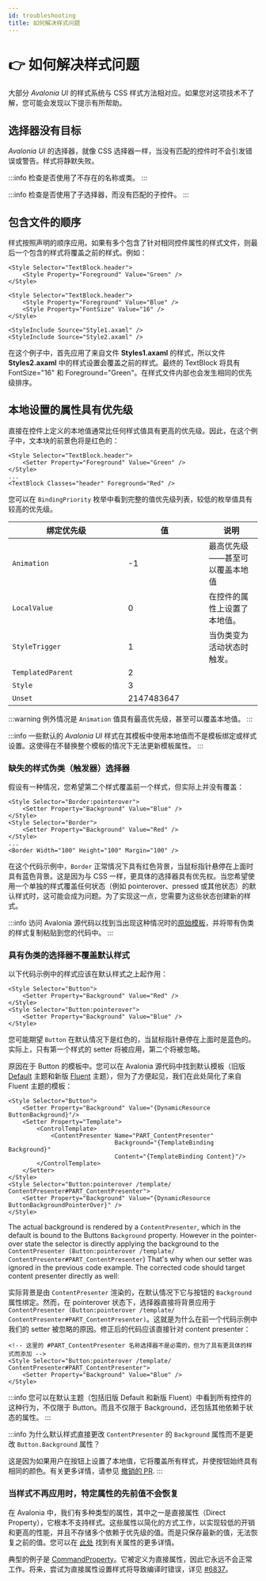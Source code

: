 ```yaml
---
id: troubleshooting
title: 如何解决样式问题
---
```



# 👉 如何解决样式问题

大部分 _Avalonia UI_ 的样式系统与 CSS 样式方法相对应。如果您对这项技术不了解，您可能会发现以下提示有所帮助。

## 选择器没有目标

_Avalonia UI_ 的选择器，就像 CSS 选择器一样，当没有匹配的控件时不会引发错误或警告。样式将静默失败。

:::info
检查是否使用了不存在的名称或类。
:::

:::info
检查是否使用了子选择器，而没有匹配的子控件。
:::

## 包含文件的顺序

样式按照声明的顺序应用。如果有多个包含了针对相同控件属性的样式文件，则最后一个包含的样式将覆盖之前的样式。例如：

```markup
<Style Selector="TextBlock.header">
    <Style Property="Foreground" Value="Green" />
</Style>
```

```markup
<Style Selector="TextBlock.header">
    <Style Property="Foreground" Value="Blue" />
    <Style Property="FontSize" Value="16" />
</Style>
```

```markup
<StyleInclude Source="Style1.axaml" />
<StyleInclude Source="Style2.axaml" />
```

在这个例子中，首先应用了来自文件 **Styles1.axaml** 的样式，所以文件 **Styles2.axaml** 中的样式设置会覆盖之前的样式。最终的 TextBlock 将具有 FontSize="16" 和 Foreground="Green"。在样式文件内部也会发生相同的优先级排序。

## 本地设置的属性具有优先级

直接在控件上定义的本地值通常比任何样式值具有更高的优先级。因此，在这个例子中，文本块的前景色将是红色的：

```markup
<Style Selector="TextBlock.header">
    <Setter Property="Foreground" Value="Green" />
</Style>
...
<TextBlock Classes="header" Foreground="Red" />
```

您可以在 `BindingPriority` 枚举中看到完整的值优先级列表，较低的枚举值具有较高的优先级。

<table><thead><tr><th width="218">绑定优先级 </th><th width="147.33333333333331">值</th><th>说明</th></tr></thead><tbody><tr><td><code>Animation</code></td><td>-1</td><td>最高优先级——甚至可以覆盖本地值</td></tr><tr><td><code>LocalValue</code></td><td>0</td><td>在控件的属性上设置了本地值。</td></tr><tr><td><code>StyleTrigger</code></td><td>1</td><td>当伪类变为活动状态时触发。</td></tr><tr><td><code>TemplatedParent</code></td><td>2</td><td></td></tr><tr><td><code>Style</code></td><td>3</td><td></td></tr><tr><td><code>Unset</code></td><td>2147483647</td><td></td></tr></tbody></table>

:::warning
例外情况是 `Animation` 值具有最高优先级，甚至可以覆盖本地值。
:::

:::info
一些默认的 _Avalonia UI_ 样式在其模板中使用本地值而不是模板绑定或样式设置。这使得在不替换整个模板的情况下无法更新模板属性。
:::

### 缺失的样式伪类（触发器）选择器

假设有一种情况，您希望第二个样式覆盖前一个样式，但实际上并没有覆盖：

```markup
<Style Selector="Border:pointerover">
    <Setter Property="Background" Value="Blue" />
</Style>
<Style Selector="Border">
    <Setter Property="Background" Value="Red" />
</Style>
...
<Border Width="100" Height="100" Margin="100" />
```

在这个代码示例中，`Border` 正常情况下具有红色背景，当鼠标指针悬停在上面时具有蓝色背景。这是因为与 CSS 一样，更具体的选择器具有优先权。当您希望使用一个单独的样式覆盖任何状态（例如 pointerover、pressed 或其他状态）的默认样式时，这可能会成为问题。为了实现这一点，您需要为这些状态创建新的样式。

:::info
访问 Avalonia 源代码以找到当出现这种情况时的[原始模板](https://github.com/AvaloniaUI/Avalonia/tree/master/src/Avalonia.Themes.Fluent/Controls)，并将带有伪类的样式复制粘贴到您的代码中。
:::

### 具有伪类的选择器不覆盖默认样式

以下代码示例中的样式应该在默认样式之上起作用：

```markup
<Style Selector="Button">
    <Setter Property="Background" Value="Red" />
</Style>
<Style Selector="Button:pointerover">
    <Setter Property="Background" Value="Blue" />
</Style>
```

您可能期望 `Button` 在默认情况下是红色的，当鼠标指针悬停在上面时是蓝色的。实际上，只有第一个样式的 setter 将被应用，第二个将被忽略。

原因在于 Button 的模板中。您可以在 Avalonia 源代码中找到默认模板（旧版 [Default](https://github.com/AvaloniaUI/Avalonia/blob/master/src/Avalonia.Themes.Default/Button.xaml) 主题和新版 [Fluent](https://github.com/AvaloniaUI/Avalonia/blob/master/src/Avalonia.Themes.Fluent/Controls/Button.xaml) 主题），但为了方便起见，我们在此处简化了来自 Fluent 主题的模板：

```markup
<Style Selector="Button">
    <Setter Property="Background" Value="{DynamicResource ButtonBackground}"/>
    <Setter Property="Template">
        <ControlTemplate>
            <ContentPresenter Name="PART_ContentPresenter"
                              Background="{TemplateBinding Background}"
                              Content="{TemplateBinding Content}"/>
        </ControlTemplate>
    </Setter>
</Style>
<Style Selector="Button:pointerover /template/ ContentPresenter#PART_ContentPresenter">
    <Setter Property="Background" Value="{DynamicResource ButtonBackgroundPointerOver}" />
</Style>
```

The actual background is rendered by a `ContentPresenter`, which in the default is bound to the Buttons `Background` property. However in the pointer-over state the selector is directly applying the background to the `ContentPresenter (Button:pointerover /template/ ContentPresenter#PART_ContentPresenter`) That's why when our setter was ignored in the previous code example. The corrected code should target content presenter directly as well:

实际背景是由 `ContentPresenter` 渲染的，在默认情况下它与按钮的 `Background` 属性绑定。然而，在 pointerover 状态下，选择器直接将背景应用于 `ContentPresenter (Button:pointerover /template/ ContentPresenter#PART_ContentPresenter)`。这就是为什么在前一个代码示例中我们的 setter 被忽略的原因。修正后的代码应该直接针对 content presenter：

```markup
<!-- 这里的 #PART_ContentPresenter 名称选择器不是必需的，但为了具有更具体的样式而添加 -->
<Style Selector="Button:pointerover /template/ ContentPresenter#PART_ContentPresenter">
    <Setter Property="Background" Value="Blue" />
</Style>
```

:::info
您可以在默认主题（包括旧版 Default 和新版 Fluent）中看到所有控件的这种行为，不仅限于 Button。而且不仅限于 Background，还包括其他依赖于状态的属性。
:::

:::info
为什么默认样式直接更改 `ContentPresenter` 的 `Background` 属性而不是更改 `Button.Background` 属性？

这是因为如果用户在按钮上设置了本地值，它将覆盖所有样式，并使按钮始终具有相同的颜色。有关更多详情，请参见 [撤销的 PR](https://github.com/AvaloniaUI/Avalonia/pull/2662#issuecomment-515764732).
:::

### 当样式不再应用时，特定属性的先前值不会恢复

在 Avalonia 中，我们有多种类型的属性，其中之一是直接属性（Direct Property），它根本不支持样式。这些属性以简化的方式工作，以实现较低的开销和更高的性能，并且不存储多个依赖于优先级的值。而是只保存最新的值，无法恢复之前的值。您可以在 [此处](../custom-controls/defining-properties) 找到有关属性的更多详情。

典型的例子是 [CommandProperty](http://reference.avaloniaui.net/api/Avalonia.Controls/Button/B9689B29)。它被定义为直接属性，因此它永远不会正常工作。将来，尝试为直接属性设置样式将导致编译时错误，详见 [#6837](https://github.com/AvaloniaUI/Avalonia/issues/6837)。
